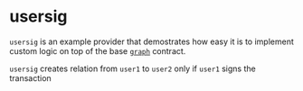 # usersig

`usersig` is an example provider that demostrates how easy it is to implement custom logic on top of the base [`graph`](https://crates.io/crates/sgraph) contract.

`usersig` creates relation from `user1` to `user2` only if `user1` signs the transaction

